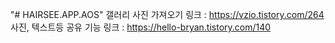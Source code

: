 "# HAIRSEE.APP.AOS" 
갤러리 사진 가져오기 링크 :
https://vzio.tistory.com/264
사진, 텍스트등 공유 기능 링크 :
https://hello-bryan.tistory.com/140
